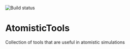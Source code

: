 ![Build status](https://travis-ci.org/davidkleiven/AtomisticTools.svg?branch=master)
# AtomisticTools
Collection of tools that are useful in atomistic simulations
